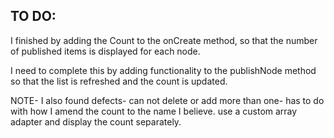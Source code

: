 TO DO:
--------------------------------------------------------------------------------------------------
I finished by adding the Count to the onCreate method, so that the number of published items 
is displayed for each node.

I need to complete this by adding functionality to the publishNode method so that the list 
is refreshed and the count is updated.

NOTE-
I also found defects- can not delete or add more than one- has to do with how I amend the count to the name I believe.
use a custom array adapter and display the count separately.


